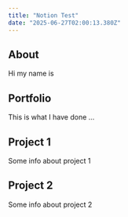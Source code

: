 ```yaml
---
title: "Notion Test"
date: "2025-06-27T02:00:13.380Z"
---
```



## About

Hi my name is


## Portfolio

This is what I have done …


## Project 1

Some info about project 1


## Project 2

Some info about project 2

